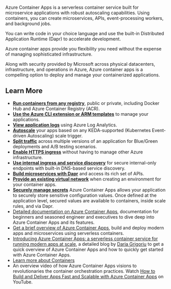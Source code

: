 Azure Container Apps is a serverless container service built for microservice applications with robust autoscaling capabilities. Using containers, you can create microservices, APIs, event-processing workers, and background jobs.

You can write code in your choice language and use the built-in Distributed Application Runtime (Dapr) to accelerate development.

Azure container apps provide you flexibility you need without the expense of managing sophisticated infrastructure.

Along with security provided by Microsoft across physical datacenters, infrastructure, and operations in Azure, Azure container apps is a compelling option to deploy and manage your containerized applications.

## Learn More

- [**Run containers from any registry**](/azure/container-apps/containers), public or private, including Docker Hub and Azure Container Registry (ACR).
- [**Use the Azure CLI extension or ARM templates**](/azure/container-apps/get-started) to manage your applications.
- [**View application logs**](/azure/container-apps/monitor) using Azure Log Analytics.
- [**Autoscale**](/azure/container-apps/scale-app) your apps based on any KEDA-supported (Kubernetes Event-driven Autoscaling) scale trigger.
- [**Split traffic**](/azure/container-apps/revisions) across multiple versions of an application for Blue/Green deployments and A/B testing scenarios.
- [**Enable HTTPS ingress**](/azure/container-apps/ingress) without having to manage other Azure infrastructure.
- [**Use internal ingress and service discovery**](/azure/container-apps/connect-apps) for secure internal-only endpoints with built-in DNS-based service discovery.
- [**Build microservices with Dapr**](/azure/container-apps/microservices) and access its rich set of APIs.
- [**Provide an existing virtual network**](/azure/container-apps/vnet-custom) when creating an environment for your container apps.
- [**Securely manage secrets**](/azure/container-apps/manage-secrets) Azure Container Apps allows your application to securely store sensitive configuration values. Once defined at the application level, secured values are available to containers, inside scale rules, and via Dapr.
- [Detailed documentation on Azure Container Apps](/azure/container-apps/), documentation for beginners and seasoned engineer and executives to dive deep into Azure Container Apps and its features.
- [Get a brief overview of Azure Container Apps](/azure/services/container-apps/), build and deploy modern apps and microservices using serverless containers.
- [Introducing Azure Container Apps: a serverless container service for running modern apps at scale](https://aka.ms/containerapps/ignite-blog), a detailed blog by [Daria Grigoriu](https://techcommunity.microsoft.com/t5/user/viewprofilepage/user-id/665873) to get a quick overview of Azure Container Apps and how to quickly get started with Azure Container Apps.
- [Learn more about Containers](https://azure.microsoft.com/resources/cloud-computing-dictionary/what-is-a-container/#overview)
- An overview video of how Azure Container Apps visions to revolutionaries the container orchestration practices. Watch [How to Build and Deliver Apps Fast and Scalable with Azure Container Apps](https://www.youtube.com/watch?v=b3dopSTnSRg) on YouTube.

